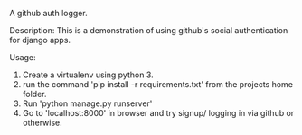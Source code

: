 A github auth logger.

Description: This is a demonstration of using github's social authentication for django apps.

Usage:

1) Create a virtualenv using python 3.
2) run the command 'pip install -r requirements.txt' from the projects home folder.
3) Run 'python manage.py runserver'
4) Go to 'localhost:8000' in browser and try signup/ logging in via github or otherwise.
